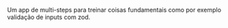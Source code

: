 Um app de multi-steps para treinar coisas fundamentais como por exemplo validação de inputs com zod.